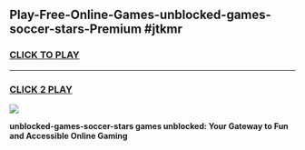
## Play-Free-Online-Games-unblocked-games-soccer-stars-Premium #jtkmr
<h3>
<a href="https://premium.freeplayer.one?title=unblocked-games-soccer-stars&ref=8M">CLICK TO PLAY</a></h3>
<hr>

<h3>
<a href="https://premium.freeplayer.one?title=unblocked-games-soccer-stars&ref=8M">CLICK 2 PLAY</a>
  
</h3>

<a href="https://premium.freeplayer.one?title=unblocked-games-soccer-stars&ref=8M"><img src="https://clearcache.store/games.png"></a>


**unblocked-games-soccer-stars games unblocked: Your Gateway to Fun and Accessible Online Gaming**
